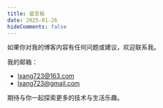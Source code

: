```yaml
---
title: 留言板
date: 2025-01-26
hideComments: false
---
```


如果你对我的博客内容有任何问题或建议，欢迎联系我。

我的邮箱：

- lxang723@163.com
- lxang723@gmail.com

期待与你一起探索更多的技术与生活乐趣。